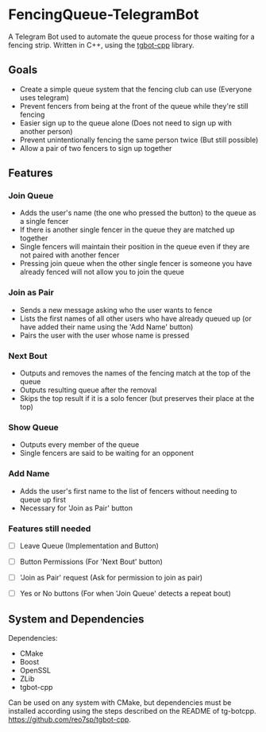 # FencingQueue-TelegramBot

A Telegram Bot used to automate the queue process for those waiting for a fencing strip. 
Written in C++, using the [tgbot-cpp](https://github.com/reo7sp/tgbot-cpp) library. 

## Goals

- Create a simple queue system that the fencing club can use (Everyone uses telegram)
- Prevent fencers from being at the front of the queue while they're still fencing
- Easier sign up to the queue alone (Does not need to sign up with another person)
- Prevent unintentionally fencing the same person twice (But still possible)
- Allow a pair of two fencers to sign up together

## Features

### Join Queue
  - Adds the user's name (the one who pressed the button) to the queue as a single fencer
  - If there is another single fencer in the queue they are matched up together
  - Single fencers will maintain their position in the queue even if they are not paired with another fencer
  - Pressing join queue when the other single fencer is someone you have already fenced will not allow you to join the queue
### Join as Pair
  - Sends a new message asking who the user wants to fence
  - Lists the first names of all other users who have already queued up (or have added their name using the 'Add Name' button)
  - Pairs the user with the user whose name is pressed
### Next Bout
  - Outputs and removes the names of the fencing match at the top of the queue
  - Outputs resulting queue after the removal
  - Skips the top result if it is a solo fencer (but preserves their place at the top)
### Show Queue
  - Outputs every member of the queue
  - Single fencers are said to be waiting for an opponent
### Add Name
  - Adds the user's first name to the list of fencers without needing to queue up first
  - Necessary for 'Join as Pair' button
 
### Features still needed

- [ ] Leave Queue (Implementation and Button)
- [ ] Button Permissions (For 'Next Bout' button)
- [ ] 'Join as Pair' request (Ask for permission to join as pair)
- [ ] Yes or No buttons (For when 'Join Queue' detects a repeat bout)


## System and Dependencies

Dependencies:
- CMake
- Boost
- OpenSSL
- ZLib
- tgbot-cpp

Can be used on any system with CMake, but dependencies must be installed according using the steps described on the README of tg-botcpp. https://github.com/reo7sp/tgbot-cpp.
